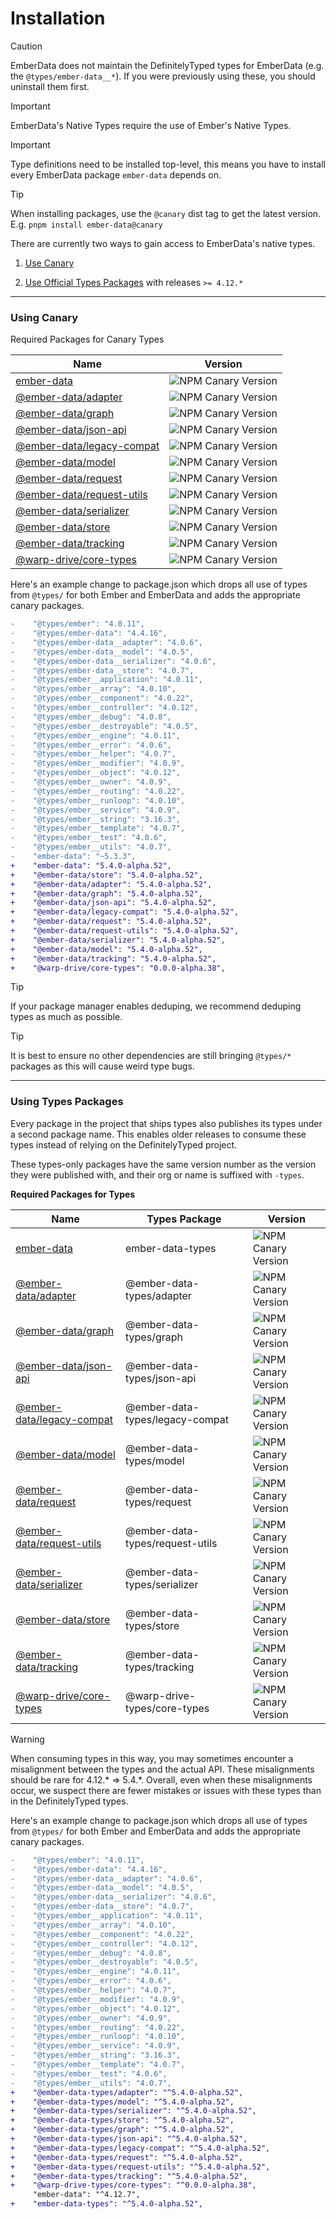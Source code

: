 # Installation

> [!CAUTION]
> EmberData does not maintain the DefinitelyTyped types for 
> EmberData (e.g. the `@types/ember-data__*`). If you were
> previously using these, you should uninstall them first.

> [!IMPORTANT]
> EmberData's Native Types require the use of Ember's
> Native Types.

> [!IMPORTANT]  
> Type definitions need to be installed top-level, this means
> you have to install every EmberData package `ember-data`
> depends on.

> [!TIP]
> When installing packages, use the `@canary` dist tag to get the latest
> version. E.g. `pnpm install ember-data@canary`

There are currently two ways to gain access to EmberData's native types.

1) [Use Canary](#using-canary)

2) [Use Official Types Packages](#using-types-packages)
with releases `>= 4.12.*`

---

### Using Canary

Required Packages for Canary Types

| Name | Version |
| ---- | ------- |
| [ember-data](https://github.com/emberjs/data/blob/main/packages/-ember-data/README.md) | ![NPM Canary Version](https://img.shields.io/npm/v/ember-data/canary?label=&color=90EE90) |
| [@ember-data/adapter](https://github.com/emberjs/data/blob/main/packages/adapter/README.md) | ![NPM Canary Version](https://img.shields.io/npm/v/%40ember-data/adapter/canary?label=&color=90EE90) |
| [@ember-data/graph](https://github.com/emberjs/data/blob/main/packages/graph/README.md) | ![NPM Canary Version](https://img.shields.io/npm/v/%40ember-data/graph/canary?label=&color=90EE90) |
| [@ember-data/json-api](https://github.com/emberjs/data/blob/main/packages/json-api/README.md) | ![NPM Canary Version](https://img.shields.io/npm/v/%40ember-data/json-api/canary?label=&color=90EE90) |
| [@ember-data/legacy-compat](https://github.com/emberjs/data/blob/main/packages/legacy-compat/README.md) | ![NPM Canary Version](https://img.shields.io/npm/v/%40ember-data/legacy-compat/canary?label=&color=90EE90) |
| [@ember-data/model](https://github.com/emberjs/data/blob/main/packages/model/README.md) | ![NPM Canary Version](https://img.shields.io/npm/v/%40ember-data/model/canary?label=&color=90EE90) |
| [@ember-data/request](https://github.com/emberjs/data/blob/main/packages/request/README.md) | ![NPM Canary Version](https://img.shields.io/npm/v/%40ember-data/request/canary?label=&color=90EE90) |
| [@ember-data/request-utils](https://github.com/emberjs/data/blob/main/packages/request-utils/README.md) | ![NPM Canary Version](https://img.shields.io/npm/v/%40ember-data/request-utils/canary?label=&color=90EE90) |
| [@ember-data/serializer](https://github.com/emberjs/data/blob/main/packages/serializer/README.md) | ![NPM Canary Version](https://img.shields.io/npm/v/%40ember-data/serializer/canary?label=&color=90EE90) |
| [@ember-data/store](https://github.com/emberjs/data/blob/main/packages/store/README.md) | ![NPM Canary Version](https://img.shields.io/npm/v/%40ember-data/store/canary?label=&color=90EE90) |
| [@ember-data/tracking](https://github.com/emberjs/data/blob/main/packages/tracking/README.md) | ![NPM Canary Version](https://img.shields.io/npm/v/%40ember-data/tracking/canary?label=&color=90EE90) |
| [@warp-drive/core-types](https://github.com/emberjs/data/blob/main/packages/core-types/README.md) | ![NPM Canary Version](https://img.shields.io/npm/v/%40warp-drive/core-types/canary?label=&color=90EE90) |

Here's an example change to package.json which drops all use of types from `@types/` for both Ember and EmberData and adds the appropriate canary packages.

```diff
-    "@types/ember": "4.0.11",
-    "@types/ember-data": "4.4.16",
-    "@types/ember-data__adapter": "4.0.6",
-    "@types/ember-data__model": "4.0.5",
-    "@types/ember-data__serializer": "4.0.6",
-    "@types/ember-data__store": "4.0.7",
-    "@types/ember__application": "4.0.11",
-    "@types/ember__array": "4.0.10",
-    "@types/ember__component": "4.0.22",
-    "@types/ember__controller": "4.0.12",
-    "@types/ember__debug": "4.0.8",
-    "@types/ember__destroyable": "4.0.5",
-    "@types/ember__engine": "4.0.11",
-    "@types/ember__error": "4.0.6",
-    "@types/ember__helper": "4.0.7",
-    "@types/ember__modifier": "4.0.9",
-    "@types/ember__object": "4.0.12",
-    "@types/ember__owner": "4.0.9",
-    "@types/ember__routing": "4.0.22",
-    "@types/ember__runloop": "4.0.10",
-    "@types/ember__service": "4.0.9",
-    "@types/ember__string": "3.16.3",
-    "@types/ember__template": "4.0.7",
-    "@types/ember__test": "4.0.6",
-    "@types/ember__utils": "4.0.7",
-    "ember-data": "~5.3.3",
+    "ember-data": "5.4.0-alpha.52",
+    "@ember-data/store": "5.4.0-alpha.52",
+    "@ember-data/adapter": "5.4.0-alpha.52",
+    "@ember-data/graph": "5.4.0-alpha.52",
+    "@ember-data/json-api": "5.4.0-alpha.52",
+    "@ember-data/legacy-compat": "5.4.0-alpha.52",
+    "@ember-data/request": "5.4.0-alpha.52",
+    "@ember-data/request-utils": "5.4.0-alpha.52",
+    "@ember-data/serializer": "5.4.0-alpha.52",
+    "@ember-data/model": "5.4.0-alpha.52",
+    "@ember-data/tracking": "5.4.0-alpha.52",
+    "@warp-drive/core-types": "0.0.0-alpha.38",
```

> [!TIP]
> If your package manager enables deduping, we recommend deduping types as much as possible.

>[!TIP]
> It is best to ensure no other dependencies are still bringing `@types/*` packages as this will cause weird type bugs.

---

### Using Types Packages

Every package in the project that ships types also publishes its types under a second package name.
This enables older releases to consume these types instead of relying on the DefinitelyTyped project.

These types-only packages have the same version number as the version they were published with, and their org or name is suffixed with `-types`. 


**Required Packages for Types**


| Name | Types Package | Version |
| ---- | ------- | ------- |
| [ember-data](https://github.com/emberjs/data/blob/main/packages/-ember-data/README.md) | ember-data-types | ![NPM Canary Version](https://img.shields.io/npm/v/ember-data-types/canary?label=&color=90EE90) |
| [@ember-data/adapter](https://github.com/emberjs/data/blob/main/packages/adapter/README.md) | @ember-data-types/adapter | ![NPM Canary Version](https://img.shields.io/npm/v/%40ember-data-types/adapter/canary?label=&color=90EE90) |
| [@ember-data/graph](https://github.com/emberjs/data/blob/main/packages/graph/README.md) | @ember-data-types/graph | ![NPM Canary Version](https://img.shields.io/npm/v/%40ember-data-types/graph/canary?label=&color=90EE90) |
| [@ember-data/json-api](https://github.com/emberjs/data/blob/main/packages/json-api/README.md) | @ember-data-types/json-api | ![NPM Canary Version](https://img.shields.io/npm/v/%40ember-data-types/json-api/canary?label=&color=90EE90) |
| [@ember-data/legacy-compat](https://github.com/emberjs/data/blob/main/packages/legacy-compat/README.md) | @ember-data-types/legacy-compat | ![NPM Canary Version](https://img.shields.io/npm/v/%40ember-data-types/legacy-compat/canary?label=&color=90EE90) |
| [@ember-data/model](https://github.com/emberjs/data/blob/main/packages/model/README.md) | @ember-data-types/model | ![NPM Canary Version](https://img.shields.io/npm/v/%40ember-data-types/model/canary?label=&color=90EE90) |
| [@ember-data/request](https://github.com/emberjs/data/blob/main/packages/request/README.md) | @ember-data-types/request | ![NPM Canary Version](https://img.shields.io/npm/v/%40ember-data-types/request/canary?label=&color=90EE90) |
| [@ember-data/request-utils](https://github.com/emberjs/data/blob/main/packages/request-utils/README.md) | @ember-data-types/request-utils | ![NPM Canary Version](https://img.shields.io/npm/v/%40ember-data-types/request-utils/canary?label=&color=90EE90) |
| [@ember-data/serializer](https://github.com/emberjs/data/blob/main/packages/serializer/README.md) | @ember-data-types/serializer | ![NPM Canary Version](https://img.shields.io/npm/v/%40ember-data-types/serializer/canary?label=&color=90EE90) |
| [@ember-data/store](https://github.com/emberjs/data/blob/main/packages/store/README.md) | @ember-data-types/store | ![NPM Canary Version](https://img.shields.io/npm/v/%40ember-data-types/store/canary?label=&color=90EE90) |
| [@ember-data/tracking](https://github.com/emberjs/data/blob/main/packages/tracking/README.md) | @ember-data-types/tracking | ![NPM Canary Version](https://img.shields.io/npm/v/%40ember-data-types/tracking/canary?label=&color=90EE90) |
| [@warp-drive/core-types](https://github.com/emberjs/data/blob/main/packages/core-types/README.md) | @warp-drive-types/core-types | ![NPM Canary Version](https://img.shields.io/npm/v/%40warp-drive-types/core-types/canary?label=&color=90EE90) |

> [!WARNING]
> When consuming types in this way, you may sometimes
> encounter a misalignment between the types and the actual API. These misalignments should be rare for 4.12.* => 5.4.*. Overall, even when these misalignments occur, we suspect there are fewer mistakes or issues with these types than in the DefinitelyTyped types.

Here's an example change to package.json which drops all use of types from `@types/` for both Ember and EmberData and adds the appropriate canary packages.

```diff
-    "@types/ember": "4.0.11",
-    "@types/ember-data": "4.4.16",
-    "@types/ember-data__adapter": "4.0.6",
-    "@types/ember-data__model": "4.0.5",
-    "@types/ember-data__serializer": "4.0.6",
-    "@types/ember-data__store": "4.0.7",
-    "@types/ember__application": "4.0.11",
-    "@types/ember__array": "4.0.10",
-    "@types/ember__component": "4.0.22",
-    "@types/ember__controller": "4.0.12",
-    "@types/ember__debug": "4.0.8",
-    "@types/ember__destroyable": "4.0.5",
-    "@types/ember__engine": "4.0.11",
-    "@types/ember__error": "4.0.6",
-    "@types/ember__helper": "4.0.7",
-    "@types/ember__modifier": "4.0.9",
-    "@types/ember__object": "4.0.12",
-    "@types/ember__owner": "4.0.9",
-    "@types/ember__routing": "4.0.22",
-    "@types/ember__runloop": "4.0.10",
-    "@types/ember__service": "4.0.9",
-    "@types/ember__string": "3.16.3",
-    "@types/ember__template": "4.0.7",
-    "@types/ember__test": "4.0.6",
-    "@types/ember__utils": "4.0.7",
+    "@ember-data-types/adapter": "^5.4.0-alpha.52",
+    "@ember-data-types/model": "^5.4.0-alpha.52",
+    "@ember-data-types/serializer": "^5.4.0-alpha.52",
+    "@ember-data-types/store": "^5.4.0-alpha.52",
+    "@ember-data-types/graph": "^5.4.0-alpha.52",
+    "@ember-data-types/json-api": "^5.4.0-alpha.52",
+    "@ember-data-types/legacy-compat": "^5.4.0-alpha.52",
+    "@ember-data-types/request": "^5.4.0-alpha.52",
+    "@ember-data-types/request-utils": "^5.4.0-alpha.52",
+    "@ember-data-types/tracking": "^5.4.0-alpha.52",
+    "@warp-drive-types/core-types": "^0.0.0-alpha.38",
     "ember-data": "^4.12.7",
+    "ember-data-types": "^5.4.0-alpha.52",
```
